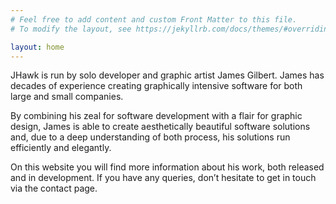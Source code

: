 ```yaml
---
# Feel free to add content and custom Front Matter to this file.
# To modify the layout, see https://jekyllrb.com/docs/themes/#overriding-theme-defaults

layout: home
---
```

JHawk is run by solo developer and graphic artist James Gilbert. James has decades of experience creating graphically intensive software for both large and small companies.

By combining his zeal for software development with a flair for graphic design, James is able to create aesthetically beautiful software solutions and, due to a deep understanding of both process, his solutions run efficiently and elegantly.

On this website you will find more information about his work, both released and in development. If you have any queries, don’t hesitate to get in touch via the contact page.